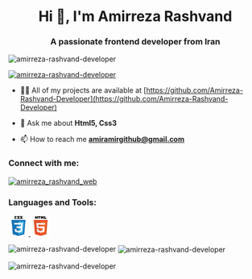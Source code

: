 <h1 align="center">Hi 👋, I'm Amirreza Rashvand</h1>
<h3 align="center">A passionate frontend developer from Iran</h3>

<p align="left"> <img src="https://komarev.com/ghpvc/?username=amirreza-rashvand-developer&label=Profile%20views&color=0e75b6&style=flat" alt="amirreza-rashvand-developer" /> </p>

<p align="left"> <a href="https://github.com/ryo-ma/github-profile-trophy"><img src="https://github-profile-trophy.vercel.app/?username=amirreza-rashvand-developer" alt="amirreza-rashvand-developer" /></a> </p>

- 👨‍💻 All of my projects are available at [https://github.com/Amirreza-Rashvand-Developer](https://github.com/Amirreza-Rashvand-Developer)

- 💬 Ask me about **Html5, Css3**

- 📫 How to reach me **amiramirgithub@gmail.com**

<h3 align="left">Connect with me:</h3>
<p align="left">
<a href="https://instagram.com/amirreza_rashvand_web" target="blank"><img align="center" src="https://raw.githubusercontent.com/rahuldkjain/github-profile-readme-generator/master/src/images/icons/Social/instagram.svg" alt="amirreza_rashvand_web" height="30" width="40" /></a>
</p>

<h3 align="left">Languages and Tools:</h3>
<p align="left"> <a href="https://www.w3schools.com/css/" target="_blank" rel="noreferrer"> <img src="https://raw.githubusercontent.com/devicons/devicon/master/icons/css3/css3-original-wordmark.svg" alt="css3" width="40" height="40"/> </a> <a href="https://www.w3.org/html/" target="_blank" rel="noreferrer"> <img src="https://raw.githubusercontent.com/devicons/devicon/master/icons/html5/html5-original-wordmark.svg" alt="html5" width="40" height="40"/> </a> </p>

<p><img align="left" src="https://github-readme-stats.vercel.app/api/top-langs?username=amirreza-rashvand-developer&show_icons=true&locale=en&layout=compact" alt="amirreza-rashvand-developer" /></p>

<p>&nbsp;<img align="center" src="https://github-readme-stats.vercel.app/api?username=amirreza-rashvand-developer&show_icons=true&locale=en" alt="amirreza-rashvand-developer" /></p>

<p><img align="center" src="https://github-readme-streak-stats.herokuapp.com/?user=amirreza-rashvand-developer&" alt="amirreza-rashvand-developer" /></p>
